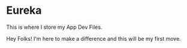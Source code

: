 # Eureka
This is where I store my App Dev Files.

Hey Folks!
I'm here to make a difference and this will be my first move.
